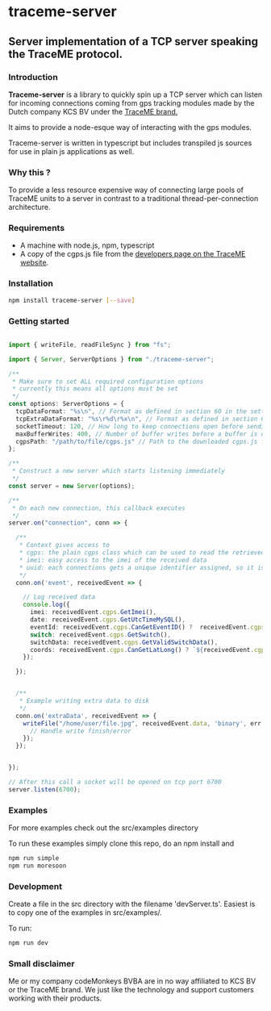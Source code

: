 # traceme-server

## Server implementation of a TCP server speaking the TraceME protocol.

### Introduction

**Traceme-server** is a library to quickly spin up a TCP server which can listen for incoming connections coming from gps tracking modules made by the Dutch company KCS BV under the [TraceME brand.](https://trace.me/)

It aims to provide a node-esque way of interacting with the gps modules.

Traceme-server is written in typescript but includes transpiled js sources for use in plain js applications as well.


### Why this ?

To provide a less resource expensive way of connecting large pools of TraceME units to a server in contrast to a traditional thread-per-connection architecture.

### Requirements

 - A machine with node.js, npm, typescript
 - A copy of the cgps.js file from the [developers page on the TraceME website](https://trace.me/index.asp?page=devinfo).

### Installation

```bash
npm install traceme-server [--save]
```

### Getting started


```typescript

import { writeFile, readFileSync } from "fs";

import { Server, ServerOptions } from "./traceme-server";

/**
 * Make sure to set ALL required configuration options
 * currently this means all options must be set
 */
const options: ServerOptions = {
  tcpDataFormat: "%s\n", // Format as defined in section 60 in the settings app.
  tcpExtraDataFormat: "%s\r%d\r%x\n", // Format as defined in section 60 in the settings app.
  socketTimeout: 120, // How long to keep connections open before sending a FIN
  maxBufferWrites: 400, // Number of buffer writes before a buffer is discarded ( make this small if you don't expect extraTcpData )
  cgpsPath: "/path/to/file/cgps.js" // Path to the downloaded cgps.js file
};

/**
 * Construct a new server which starts listening immediately
 */
const server = new Server(options);

/**
 * On each new connection, this callback executes
 */
server.on("connection", conn => {

  /**
   * Context gives access to
   * cgps: the plain cgps class which can be used to read the retrieved data
   * imei: easy access to the imei of the received data
   * uuid: each connections gets a unique identifier assigned, so it is easy to track connections in logfiles, etc.
   */
  conn.on('event', receivedEvent => {

    // Log received data
    console.log({
      imei: receivedEvent.cgps.GetImei(),
      date: receivedEvent.cgps.GetUtcTimeMySQL(),
      eventId: receivedEvent.cgps.CanGetEventID() ?  receivedEvent.cgps.GetEventID() : null,
      switch: receivedEvent.cgps.GetSwitch(),
      switchData: receivedEvent.cgps.GetValidSwitchData(),
      coords: receivedEvent.cgps.CanGetLatLong() ? `${receivedEvent.cgps.GetLatitudeFloat()}, ${receivedEvent.cgps.GetLongitudeFloat()}` : null
    });

  });


  /**
   * Example writing extra data to disk
   */
  conn.on('extraData', receivedEvent => {
    writeFile("/home/user/file.jpg", receivedEvent.data, 'binary', err => {
      // Handle write finish/error
    });
  });


});

// After this call a socket will be opened on tcp port 6700
server.listen(6700);

```


### Examples

For more examples check out the src/examples directory

To run these examples simply clone this repo, do an npm install and

```bash
npm run simple
npm run moresoon
```


### Development

Create a file in the src directory with the filename 'devServer.ts'. Easiest is to copy one of the examples in src/examples/.

To run:

```bash
npm run dev
```


### Small disclaimer

Me or my company codeMonkeys BVBA are in no way affiliated to KCS BV or the TraceME brand. We just like the technology and support customers working with their products.




